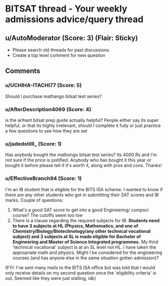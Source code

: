# BITSAT thread - Your weekly admissions advice/query thread
## u/AutoModerator (Score: 3) (Flair: Sticky)
* Please search old threads for past discussions. 
* Create a top level comment for new question


## Comments

### u/UCHIHA-ITACHI77 (Score: 5)
Should i purchase mathango bitsat test series?


### u/AfterDescription4069 (Score: 4)
is the arihant bitsat prep guide actually helpful? People either say its super helpful, or that its highly irrelevant, should I complete it fully or just practice a few questions to see how they are set


### u/jadedstilll_ (Score: 1)
Has anybody bought the mathongo bitsat test series? Its 4000 Rs and I'm not sure if the price is justified. Anybody who has bought it this year or bought it before please tell if it's worth it, along with pros and cons. Thanks!


### u/EffectiveBranch94 (Score: 1)
I'm an IB student that is eligible for the BITS ISA scheme. I wanted to know if there are any other students who got in submitting their SAT scores and IB marks. Couple of questions:

1. What's a good SAT score to get into a good Engineering/ compsci course? The cutoffs seem too low
2. There is a clause regarding the required subjects for IB:  **Students need to have 3 subjects at HL (Physics, Mathematics, and one of Chemistry/Biology/Biotechnology/any other technical vocational subject) and 3 subjects at SL is made eligible for Bachelor of Engineering and Master of Science Integrated programmes.** My third 'technical vocational' subject is at an SL level not HL. I have taken the appropriate math and physics. Might I be considered for the engineering courses (and has anyone else in the same situation gotten admission)? 

(FYI: I've sent many mails to the BITS ISA office but was told that I would only receive details on my second question once the 'eligibility criteria' is out. Seemed like they were just stalling, idk)




